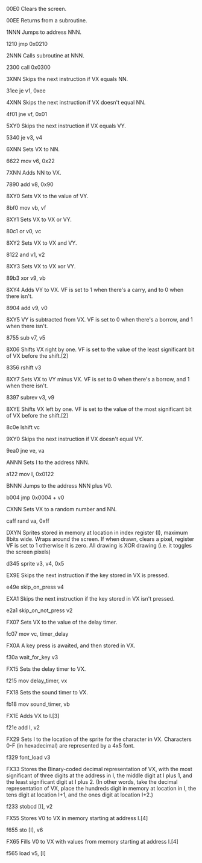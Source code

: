 

00E0	Clears the screen.

00EE	Returns from a subroutine.

1NNN	Jumps to address NNN.

1210	jmp 0x0210

2NNN	Calls subroutine at NNN.

2300	call 0x0300

3XNN	Skips the next instruction if VX equals NN.

31ee	je v1, 0xee

4XNN	Skips the next instruction if VX doesn't equal NN.

4f01	jne vf, 0x01

5XY0	Skips the next instruction if VX equals VY.

5340	je v3, v4

6XNN	Sets VX to NN.

6622	mov v6, 0x22

7XNN	Adds NN to VX.

7890	add v8, 0x90

8XY0	Sets VX to the value of VY.

8bf0	mov vb, vf

8XY1	Sets VX to VX or VY.

80c1	or v0, vc

8XY2	Sets VX to VX and VY.

8122	and v1, v2

8XY3	Sets VX to VX xor VY.

89b3	xor v9, vb

8XY4	Adds VY to VX. VF is set to 1 when there's a carry, and to 0 when there isn't.

8904	add v9, v0

8XY5	VY is subtracted from VX. VF is set to 0 when there's a borrow, and 1 when there isn't.

8755	sub v7, v5

8X06	Shifts VX right by one. VF is set to the value of the least significant bit of VX before the shift.[2]

8356	rshift v3

8XY7	Sets VX to VY minus VX. VF is set to 0 when there's a borrow, and 1 when there isn't.

8397	subrev v3, v9

8XYE	Shifts VX left by one. VF is set to the value of the most significant bit of VX before the shift.[2]

8c0e	lshift vc

9XY0	Skips the next instruction if VX doesn't equal VY.

9ea0	jne ve, va

ANNN	Sets I to the address NNN.

a122	mov I, 0x0122

BNNN	Jumps to the address NNN plus V0.

b004	jmp 0x0004 + v0

CXNN	Sets VX to a random number and NN.

caff	rand va, 0xff

DXYN	Sprites stored in memory at location in index register (I), maximum 8bits wide. Wraps around the screen. If when drawn, clears a pixel, register VF is set to 1 otherwise it is zero. All drawing is XOR drawing (i.e. it toggles the screen pixels)

d345	sprite v3, v4, 0x5

EX9E	Skips the next instruction if the key stored in VX is pressed.

e49e	skip_on_press v4

EXA1	Skips the next instruction if the key stored in VX isn't pressed.

e2a1	skip_on_not_press v2

FX07	Sets VX to the value of the delay timer.

fc07	mov vc, timer_delay

FX0A	A key press is awaited, and then stored in VX.

f30a	wait_for_key v3

FX15	Sets the delay timer to VX.

f215	mov delay_timer, vx

FX18	Sets the sound timer to VX.

fb18	mov sound_timer, vb

FX1E	Adds VX to I.[3]

f21e	add I, v2

FX29	Sets I to the location of the sprite for the character in VX. Characters 0-F (in hexadecimal) are represented by a 4x5 font.

f329	font_load v3

FX33	Stores the Binary-coded decimal representation of VX, with the most significant of three digits at the address in I, the middle digit at I plus 1, and the least significant digit at I plus 2. (In other words, take the decimal representation of VX, place the hundreds digit in memory at location in I, the tens digit at location I+1, and the ones digit at location I+2.)

f233	stobcd [I], v2

FX55	Stores V0 to VX in memory starting at address I.[4]

f655	sto [I], v6

FX65	Fills V0 to VX with values from memory starting at address I.[4]

f565	load v5, [I]